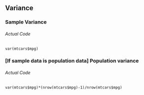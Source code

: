 ## Variance
### Sample Variance
###### Actual Code
```
var(mtcars$mpg)
```
### \[If sample data is population data\] Population variance
###### Actual Code
```
var(mtcars$mpg)*(nrow(mtcars$mpg)-1)/nrow(mtcars$mpg)
```
